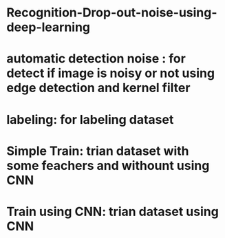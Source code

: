 # Recognition-Drop-out-noise-using-deep-learning
# automatic detection noise : for detect if image is noisy or not using edge detection and kernel filter
# labeling: for labeling dataset
# Simple Train: trian dataset with some feachers and withount using CNN 
# Train using CNN: trian dataset using CNN
